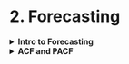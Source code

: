 # 2. Forecasting

<details><summary><b>Intro to Forecasting</b></summary><p>
<a href="file:///media/mosaab/Volume/Courses/Computer%20Science/Advanced/Machine%20Learning/Udemy/[%20FreeCourseWeb.com%20]%20Udemy%20-%20Python%20for%20Time%20Series%20Data%20Analysis/01.%20Introduction/UDEMY_TSA_FINAL/06-General-Forecasting-Models/00-Introduction-to-Forecasting-Revised.html#Introduction-to-Forecasting"><strong>Halt-Winter - Evaluation - Stationary</strong></a>
</p></details>

<details><summary><b>ACF and PACF</b></summary><p>
<a href="file:///media/mosaab/Volume/Courses/Computer%20Science/Advanced/Machine%20Learning/Udemy/[%20FreeCourseWeb.com%20]%20Udemy%20-%20Python%20for%20Time%20Series%20Data%20Analysis/01.%20Introduction/UDEMY_TSA_FINAL/06-General-Forecasting-Models/01-ACF-and-PACF.html#ACF-and-PACF"><strong>ACF - PACF - Autocorrelations - more</strong></a>

</p></details>

